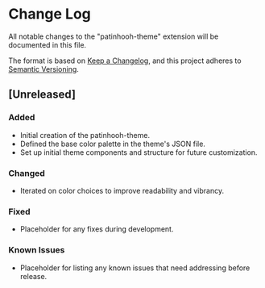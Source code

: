 # Change Log

All notable changes to the "patinhooh-theme" extension will be documented in this file.

The format is based on [Keep a Changelog](http://keepachangelog.com/), and this project adheres to [Semantic Versioning](http://semver.org/).

## [Unreleased]
### Added
- Initial creation of the patinhooh-theme.
- Defined the base color palette in the theme's JSON file.
- Set up initial theme components and structure for future customization.

### Changed
- Iterated on color choices to improve readability and vibrancy.

### Fixed
- Placeholder for any fixes during development.

### Known Issues
- Placeholder for listing any known issues that need addressing before release.